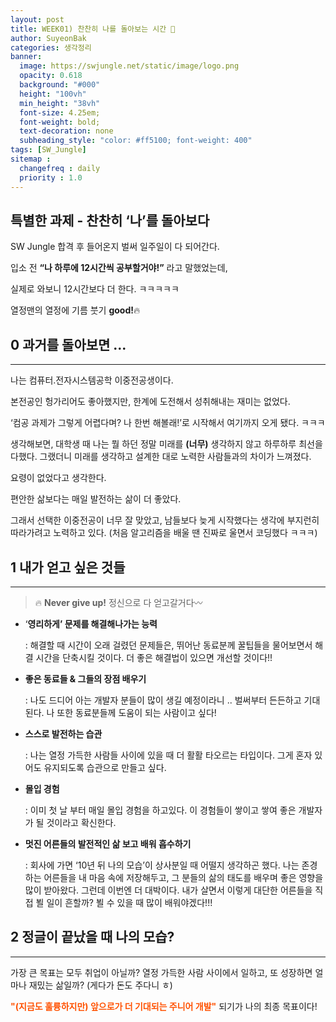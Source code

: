 ```yaml
---
layout: post
title: WEEK01) 찬찬히 나를 돌아보는 시간 💬
author: SuyeonBak
categories: 생각정리
banner:
  image: https://swjungle.net/static/image/logo.png
  opacity: 0.618
  background: "#000"
  height: "100vh"
  min_height: "38vh"
  font-size: 4.25em; 
  font-weight: bold; 
  text-decoration: none
  subheading_style: "color: #ff5100; font-weight: 400"
tags: [SW_Jungle]
sitemap :
  changefreq : daily
  priority : 1.0
---
```


## 특별한 과제 - 찬찬히 ‘나’를 돌아보다


SW Jungle 합격 후 들어온지 벌써 일주일이 다 되어간다.

입소 전 **“나 하루에 12시간씩 공부할거야!”** 라고 말했었는데,

실제로 와보니 12시간보다 더 한다. ㅋㅋㅋㅋㅋ

열정맨의 열정에 기름 붓기 **good!**🔥

## 0 과거를 돌아보면 ...

---

나는 컴퓨터.전자시스템공학 이중전공생이다.

본전공인 헝가리어도 좋아했지만, 한계에 도전해서 성취해내는 재미는 없었다.

‘컴공 과제가 그렇게 어렵다며? 나 한번 해볼래!’로 시작해서 여기까지 오게 됐다. ㅋㅋㅋ

생각해보면, 대학생 때 나는 뭘 하던 정말 미래를 **(너무)** 생각하지 않고 하루하루 최선을 다했다. 그랬더니 미래를 생각하고 설계한 대로 노력한 사람들과의 차이가 느껴졌다.

요령이 없었다고 생각한다.

편안한 삶보다는 매일 발전하는 삶이 더 좋았다.

그래서 선택한 이중전공이 너무 잘 맞았고, 남들보다 늦게 시작했다는 생각에 부지런히 따라가려고 노력하고 있다. (처음 알고리즘을 배울 땐 진짜로 울면서 코딩했다 ㅋㅋㅋ)

## 1 내가 얻고 싶은 것들

---


> 🔥 **Never give up!** 정신으로 다 얻고갈거다〰️


- ‘**영리하게’ 문제를 해결해나가는 능력**
    
    : 해결할 때 시간이 오래 걸렸던 문제들은, 뛰어난 동료분께 꿀팁들을 물어보면서 해결 시간을 단축시킬 것이다. 더 좋은 해결법이 있으면 개선할 것이다!!
    
- **좋은 동료들 & 그들의 장점 배우기**
    
    : 나도 드디어 아는 개발자 분들이 많이 생길 예정이라니 .. 벌써부터 든든하고 기대된다. 나 또한 동료분들께 도움이 되는 사람이고 싶다! 
    
- **스스로 발전하는 습관**
    
    : 나는 열정 가득한 사람들 사이에 있을 때 더 활활 타오르는 타입이다. 그게 혼자 있어도 유지되도록 습관으로 만들고 싶다. 
    
- **몰입 경험**
    
    : 이미 첫 날 부터 매일 몰입 경험을 하고있다. 이 경험들이 쌓이고 쌓여 좋은 개발자가 될 것이라고 확신한다.
    
- **멋진 어른들의 발전적인 삶 보고 배워 흡수하기**
    
    : 회사에 가면 ‘10년 뒤 나의 모습’이 상사분일 때 어떨지 생각하곤 했다. 
    나는 존경하는 어른들을 내 마음 속에 저장해두고, 그 분들의 삶의 태도를 배우며 좋은 영향을 많이 받아왔다. 그런데 이번엔 더 대박이다. 내가 살면서 이렇게 대단한 어른들을 직접 뵐 일이 흔할까? 뵐 수 있을 때 많이 배워야겠다!!! 
    

## 2 정글이 끝났을 때 나의 모습?

---

가장 큰 목표는 모두 취업이 아닐까?
열정 가득한 사람 사이에서 일하고, 또 성장하면 얼마나 재밌는 삶일까?
(게다가 돈도 주다니 ㅎ)

<span style="color:#ff5100">**"(지금도 훌륭하지만) 앞으로가 더 기대되는 주니어 개발"**</span> 되기가 나의 최종 목표이다!